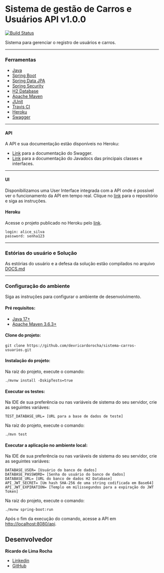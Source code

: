 # Sistema de gestão de Carros e Usuários API v1.0.0
[![Build Status](https://app.travis-ci.com/devricardorocha/sistema-carros-usuarios.svg?token=rd6y1xpgonxq1yDc1EPx&branch=develop)](https://app.travis-ci.com/devricardorocha/sistema-carros-usuarios)

Sistema para gerenciar o registro de usuários e carros.

---
### Ferramentas

*  [Java](https://www.java.com/pt_BR/)
*  [Spring Boot](https://spring.io/projects/spring-boot)
*  [Spring Data JPA](https://spring.io/projects/spring-data-jpa)
*  [Spring Security](https://spring.io/projects/spring-security)
*  [H2 Database](https://www.h2database.com/html/main.html)
*  [Apache Maven](https://maven.apache.org/)
*  [JUnit](https://junit.org/junit5/)
*  [Travis CI](https://travis-ci.com/)
*  [Heroku](https://dashboard.heroku.com/)
*  [Swagger](https://swagger.io/)
---

#### API

  A API e sua documentação estão disponíveis no Heroku:
  
  * [Link](https://sistema-carros-usuarios-36f7a5a2f523.herokuapp.com/swagger-ui/index.html) para a documentação do Swagger.
  * [Link](https://sistema-carros-usuarios-36f7a5a2f523.herokuapp.com) para a documentação do Javadocs das principais classes e interfaces.

---
#### UI

  Disponibilizamos uma User Interface integrada com a API onde é possível ver o funcionamento da API em tempo real. Clique no [link](https://github.com/devricardorocha/sistema-carros-usuarios-ui) para o repositório e siga as instruções.

  #### Heroku
  Acesse o projeto publicado no Heroku pelo [link](https://sistema-carros-usuarios-ui-ad1b5a295b14.herokuapp.com).

  ```
  login: alice_silva
  password: senha123
  ```

---
### Estórias do usuário e Solução

As estórias do usuário e a defesa da solução estão compilados no arquivo [DOCS.md](https://github.com/devricardorocha/sistema-carros-usuarios/blob/develop/docs/DOCS.md)

---
### Configuração do ambiente

Siga as instruções para configurar o ambiente de desenvolvimento.

#### Pré requisitos: 
* [Java 17+](https://www.oracle.com/java/technologies/javase/jdk17-archive-downloads.html)
* [Apache Maven 3.6.3+](https://maven.apache.org/download.cgi)

#### Clone do projeto:

  ```
  git clone https://github.com/devricardorocha/sistema-carros-usuarios.git
  ``` 

#### Instalação do projeto:

  Na raiz do projeto, execute o comando:
  ```
  ./mvnw install -DskipTests=true
  ```

#### Executar os testes:

  Na IDE de sua preferência ou nas variáveis de sistema do seu servidor, crie as seguintes variáves:

  ```
TEST_DATABASE_URL= [URL para a base de dados de teste]
  ```

  Na raiz do projeto, execute o comando:
  ```
  ./mvn test
  ```

#### Executar a aplicação no ambiente local:

  Na IDE de sua preferência ou nas variáveis de sistema do seu servidor, crie as seguintes variáves:

  ```
  DATABASE_USER= [Usuário do banco de dados]
  DATABASE_PASSWORD= [Senha do usuário do banco de dados]
  DATABASE_URL= [URL do banco de dados H2 Database]
  API_JWT_SECRET= [Um hash SHA-256 de uma string codificada em Base64]
  API_JWT_EXPIRATION= [Templo em milissegundos para a expiração do JWT Token]
  ```

  Na raiz do projeto, execute o comando:
  ```
  ./mvnw spring-boot:run
  ```

  Após o fim da execução do comando, acesse a API em [http://localhost:8080/api](http://localhost:8080/api).

  ## Desenvolvedor
  
   **Ricardo de Lima Rocha**
  *  [Linkedin](https://www.linkedin.com/in/ricardo-de-lima-rocha/)
  *  [GitHub](https://github.com/devricardorocha)
